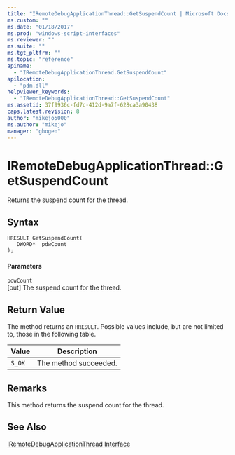 ```yaml
---
title: "IRemoteDebugApplicationThread::GetSuspendCount | Microsoft Docs"
ms.custom: ""
ms.date: "01/18/2017"
ms.prod: "windows-script-interfaces"
ms.reviewer: ""
ms.suite: ""
ms.tgt_pltfrm: ""
ms.topic: "reference"
apiname: 
  - "IRemoteDebugApplicationThread.GetSuspendCount"
apilocation: 
  - "pdm.dll"
helpviewer_keywords: 
  - "IRemoteDebugApplicationThread::GetSuspendCount"
ms.assetid: 37f9936c-fd7c-412d-9a7f-628ca3a90438
caps.latest.revision: 8
author: "mikejo5000"
ms.author: "mikejo"
manager: "ghogen"
---
```

# IRemoteDebugApplicationThread::GetSuspendCount
Returns the suspend count for the thread.  
  
## Syntax  
  
```  
HRESULT GetSuspendCount(  
   DWORD*  pdwCount  
);  
```  
  
#### Parameters  
 `pdwCount`  
 [out] The suspend count for the thread.  
  
## Return Value  
 The method returns an `HRESULT`. Possible values include, but are not limited to, those in the following table.  
  
|Value|Description|  
|-----------|-----------------|  
|`S_OK`|The method succeeded.|  
  
## Remarks  
 This method returns the suspend count for the thread.  
  
## See Also  
 [IRemoteDebugApplicationThread Interface](../../winscript/reference/iremotedebugapplicationthread-interface.md)